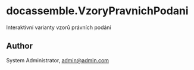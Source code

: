 # docassemble.VzoryPravnichPodani

Interaktivní varianty vzorů právních podání

## Author

System Administrator, admin@admin.com

